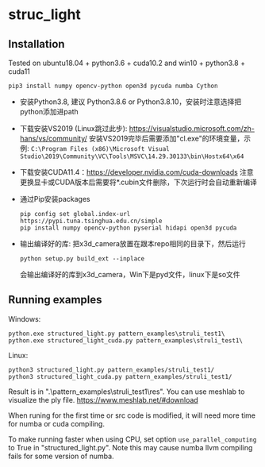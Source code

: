 # struc_light

## Installation
Tested on ubuntu18.04 + python3.6 + cuda10.2 and win10 + python3.8 + cuda11

  ```
  pip3 install numpy opencv-python open3d pycuda numba Cython
  ```

- 安装Python3.8, 建议 Python3.8.6 or Python3.8.10，安装时注意选择把python添加进path
- 下载安装VS2019 (Linux跳过此步): https://visualstudio.microsoft.com/zh-hans/vs/community/
    安装VS2019完毕后需要添加"cl.exe"的环境变量，示例: `C:\Program Files (x86)\Microsoft Visual Studio\2019\Community\VC\Tools\MSVC\14.29.30133\bin\Hostx64\x64`

- 下载安装CUDA11.4：https://developer.nvidia.com/cuda-downloads
    注意更换显卡或CUDA版本后需要将*.cubin文件删除，下次运行时会自动重新编译

- 通过Pip安装packages
  ```
  pip config set global.index-url https://pypi.tuna.tsinghua.edu.cn/simple
  pip install numpy opencv-python pyserial hidapi open3d pycuda
  ```

- 输出编译好的库:
  把x3d_camera放置在跟本repo相同的目录下，然后运行
  ```
  python setup.py build_ext --inplace
  ```
  会输出编译好的库到x3d_camera，Win下是pyd文件，linux下是so文件


## Running examples
  Windows:
  ```
  python.exe structured_light.py pattern_examples\struli_test1\
  python.exe structured_light_cuda.py pattern_examples\struli_test1\
  ```
  Linux:
  ```
  python3 structured_light.py pattern_examples/struli_test1/
  python3 structured_light_cuda.py pattern_examples/struli_test1/
  ```

  Result is in ".\pattern_examples\struli_test1\res". You can use meshlab to visualize the ply file. https://www.meshlab.net/#download

  When runing for the first time or src code is modified, it will need more time for numba or cuda compiling.
  
  To make running faster when using CPU, set option ```use_parallel_computing``` to True in "structured_light.py". Note this may cause numba llvm compiling fails for some version of numba.
